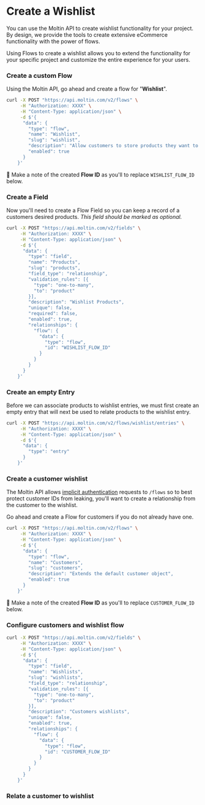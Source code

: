 # Create a Wishlist

You can use the Moltin API to create wishlist functionality for your project. By design, we provide the tools to create extensive eCommerce functionality with the power of flows.

Using Flows to create a wishlist allows you to extend the functionality for your specific project and customize the entire experience for your users.

### Create a custom Flow

Using the Moltin API, go ahead and create a flow for "**Wishlist**".

```bash
curl -X POST "https://api.moltin.com/v2/flows" \
     -H "Authorization: XXXX" \
     -H "Content-Type: application/json" \
     -d $'{
      "data": {
        "type": "flow",
        "name": "Wishlist",
        "slug": "wishlist",
        "description": "Allow customers to store products they want to purchase at a later date",
        "enabled": true
      }
    }'
```

📝 Make a note of the created **Flow ID** as you'll to replace `WISHLIST_FLOW_ID` below.

### Create a Field

Now you'll need to create a Flow Field so you can keep a record of a customers desired products. _This field should be marked as optional._

```bash
curl -X POST "https://api.moltin.com/v2/fields" \
     -H "Authorization: XXXX" \
     -H "Content-Type: application/json" \
     -d $'{
      "data": {
        "type": "field",
        "name": "Products",
        "slug": "products",
        "field_type": "relationship",
        "validation_rules": [{
          "type": "one-to-many",
          "to": "product"
        }],
        "description": "Wishlist Products",
        "unique": false,
        "required": false,
        "enabled": true,
        "relationships": {
          "flow": {
            "data": {
              "type": "flow",
              "id": "WISHLIST_FLOW_ID"
            }
          }
        }
      }
    }'
```

### Create an empty Entry

Before we can associate products to wishlist entries, we must first create an empty entry that will next be used to relate products to the wishlist entry.

```bash
curl -X POST "https://api.moltin.com/v2/flows/wishlist/entries" \
     -H "Authorization: XXXX" \
     -H "Content-Type: application/json" \
     -d $'{
      "data": {
        "type": "entry"
      }
    }'
```

### Create a customer wishlist

The Moltin API allows [implicit authentication](../security/authentication.md) requests to `/flows` so to best protect customer IDs from leaking, you'll want to create a relationship from the customer to the wishlist.

Go ahead and create a Flow for customers if you do not already have one.

```bash
curl -X POST "https://api.moltin.com/v2/flows" \
     -H "Authorization: XXXX" \
     -H "Content-Type: application/json" \
     -d $'{
      "data": {
        "type": "flow",
        "name": "Customers",
        "slug": "customers",
        "description": "Extends the default customer object",
        "enabled": true
      }
    }'
```

📝 Make a note of the created **Flow ID** as you'll to replace `CUSTOMER_FLOW_ID` below.

### Configure customers and wishlist flow

```bash
curl -X POST "https://api.moltin.com/v2/fields" \
     -H "Authorization: XXXX" \
     -H "Content-Type: application/json" \
     -d $'{
      "data": {
        "type": "field",
        "name": "Wishlists",
        "slug": "wishlists",
        "field_type": "relationship",
        "validation_rules": [{
          "type": "one-to-many",
          "to": "product"
        }],
        "description": "Customers wishlists",
        "unique": false,
        "enabled": true,
        "relationships": {
          "flow": {
            "data": {
              "type": "flow",
              "id": "CUSTOMER_FLOW_ID"
            }
          }
        }
      }
    }'
```

### Relate a customer to wishlist





